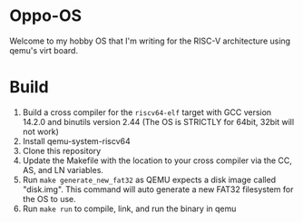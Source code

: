# Oppo-OS
Welcome to my hobby OS that I'm writing for the RISC-V architecture using qemu's virt board.

# Build
1. Build a cross compiler for the `riscv64-elf` target with GCC version 14.2.0 and binutils version 2.44 (The OS is STRICTLY for 64bit, 32bit will not work)
2. Install qemu-system-riscv64
3. Clone this repository
4. Update the Makefile with the location to your cross compiler via the CC, AS, and LN variables.
5. Run `make generate_new_fat32` as QEMU expects a disk image called "disk.img". This command will auto generate a new FAT32 filesystem for the OS to use.
6. Run `make run` to compile, link, and run the binary in qemu





